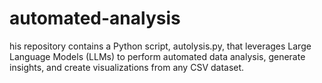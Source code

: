 # automated-analysis
his repository contains a Python script, autolysis.py, that leverages Large Language Models (LLMs) to perform automated data analysis, generate insights, and create visualizations from any CSV dataset. 
